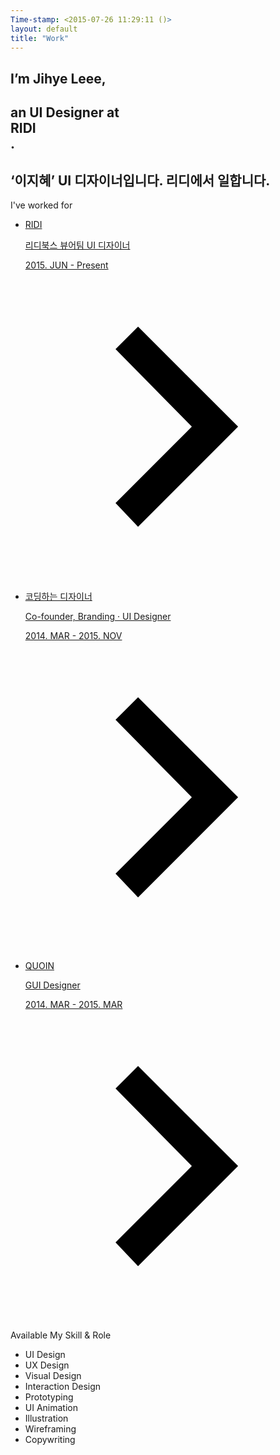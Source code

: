 ```yaml
---
Time-stamp: <2015-07-26 11:29:11 ()>
layout: default
title: "Work"
---
```


<section class="explanation">
    <h1 class="intro">I’m Jihye Leee,</h1>
    <h1 class="intro">an UI Designer at 
        <div class="intro-link transition">
            RIDI
            <div class="underline-mask transition"></div>
            <div class="underline"></div>
        </div>.
    </h1>
    <h2 class="intro">‘이지혜’ UI 디자이너입니다. 리디에서 일합니다.</h2>
</section>

<section class="resume">
    <p class="second_label">I've worked for</p>
    <ul>
        <li class="workplace">
            <a href="ridi/">
                <p class="workplace_name">
                    RIDI
                </p>
                <div class="work_info">
                    <p>리디북스 뷰어팀 UI 디자이너</p>
                    <p class="work_date">2015. JUN - Present</p>
                </div>
                <svg id="Layer_1" data-name="Layer 1" xmlns="http://www.w3.org/2000/svg" viewBox="0 0 24 24"><defs><style>.cls-1{fill:none;}</style></defs><title>Artboard 1</title><path d="M7.2,17.9l6.1-6.1L7.2,5.6,9,3.8l8,8-8,8Z"/><path class="cls-1" d="M.1-.2h24v24H.1Z"/></svg>
            </a>
        </li>
        <li class="workplace">
            <a href="http://jihyeleee.com">
                <p class="workplace_name">
                    코딩하는 디자이너
                </p>
                <div class="work_info">
                    <p>Co-founder, Branding · UI Designer</p>
                    <p class="work_date">2014. MAR - 2015. NOV</p>
                </div>
                <svg id="Layer_1" data-name="Layer 1" xmlns="http://www.w3.org/2000/svg" viewBox="0 0 24 24"><defs><style>.cls-1{fill:none;}</style></defs><title>Artboard 1</title><path d="M7.2,17.9l6.1-6.1L7.2,5.6,9,3.8l8,8-8,8Z"/><path class="cls-1" d="M.1-.2h24v24H.1Z"/></svg>
            </a>    
        </li>
        <li class="workplace">
            <a href="http://jihyeleee.com">
                <p class="workplace_name">
                    QUOIN
                </p>
                <div class="work_info">
                    <p>GUI Designer</p>
                    <p class="work_date">2014. MAR - 2015. MAR</p>
                </div>
                <svg id="Layer_1" data-name="Layer 1" xmlns="http://www.w3.org/2000/svg" viewBox="0 0 24 24"><defs><style>.cls-1{fill:none;}</style></defs><title>Artboard 1</title><path d="M7.2,17.9l6.1-6.1L7.2,5.6,9,3.8l8,8-8,8Z"/><path class="cls-1" d="M.1-.2h24v24H.1Z"/></svg>
            </a>
        </li>        
    </ul>
</section>

<section class="skill">
    <p class="second_label">Available My Skill & Role</p>
    <ul>
        <li class="skill_name">UI Design</li>
        <li class="skill_name">UX Design</li>
        <li class="skill_name">Visual Design</li>
        <li class="skill_name">Interaction Design</li>
        <li class="skill_name">Prototyping</li>
        <li class="skill_name">UI Animation</li>
        <li class="skill_name">Illustration</li>
        <li class="skill_name">Wireframing</li>
        <li class="skill_name">Copywriting</li>
    </ul>
</section>


